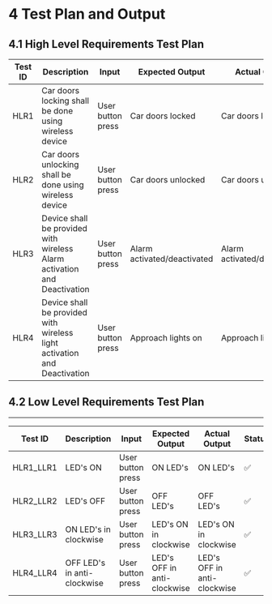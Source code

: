 # 4 Test Plan and Output

## 4.1 High Level Requirements Test Plan


|Test ID | Description | Input | Expected Output | Actual Output | Status|
| -------- | ------------- | ---------------------- | -------------- | ---------- | -------------- |
| HLR1 | Car doors locking shall be done using wireless device| User button press | Car doors locked | Car doors locked | ✅  |
| HLR2 | Car doors unlocking shall be done using wireless device | User button press | Car doors unlocked | Car doors unlocked | ✅ |
| HLR3 | Device shall be provided with wireless Alarm activation and Deactivation | User button press | Alarm activated/deactivated | Alarm activated/deactivated | ✅ |
| HLR4 | Device shall be provided with wireless light activation and Deactivation | User button press | Approach lights on | Approach lights on | ✅ |


## 4.2 Low Level Requirements Test Plan
---

|Test ID | Description | Input | Expected Output | Actual Output | Status|
| -------- | ------------- | ---------------------- | -------------- | ---------- | -------------- |
| HLR1_LLR1 | LED's ON | User button press | ON LED's | ON LED's | ✅ |
| HLR2_LLR2 | LED's OFF | User button press | OFF LED's |  OFF LED's | ✅ |
| HLR3_LLR3 | ON LED's in clockwise | User button press | LED's ON in clockwise | LED's ON in clockwise | ✅ |
| HLR4_LLR4 | OFF LED's in anti-clockwise | User button press | LED's OFF in anti-clockwise | LED's OFF in anti-clockwise | ✅ |




